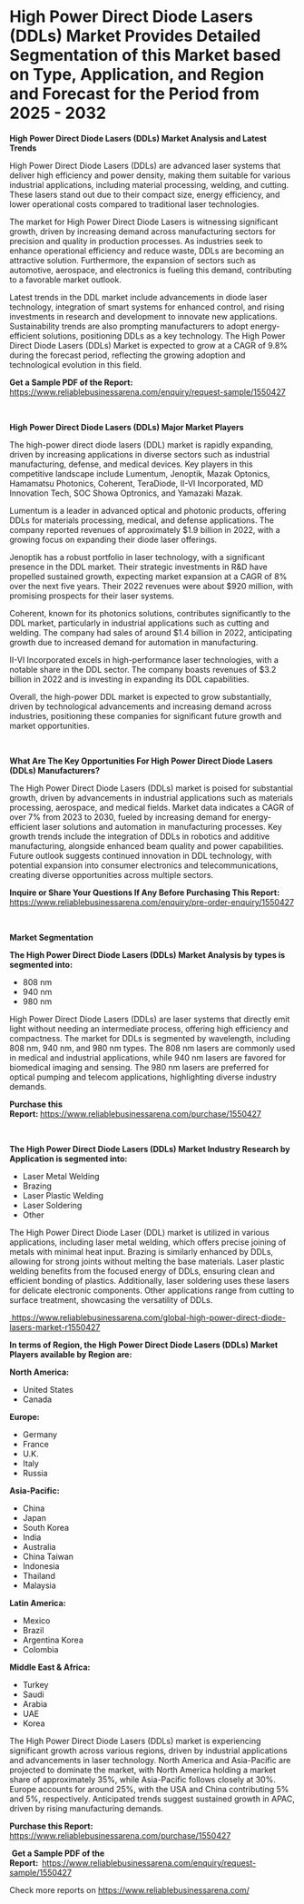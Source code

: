 <p><h1>High Power Direct Diode Lasers (DDLs) Market Provides Detailed Segmentation of this Market based on Type, Application, and Region and Forecast for the Period from 2025 - 2032</h1></p><p><strong>High Power Direct Diode Lasers (DDLs) Market Analysis and Latest Trends</strong></p>
<p><p>High Power Direct Diode Lasers (DDLs) are advanced laser systems that deliver high efficiency and power density, making them suitable for various industrial applications, including material processing, welding, and cutting. These lasers stand out due to their compact size, energy efficiency, and lower operational costs compared to traditional laser technologies. </p><p>The market for High Power Direct Diode Lasers is witnessing significant growth, driven by increasing demand across manufacturing sectors for precision and quality in production processes. As industries seek to enhance operational efficiency and reduce waste, DDLs are becoming an attractive solution. Furthermore, the expansion of sectors such as automotive, aerospace, and electronics is fueling this demand, contributing to a favorable market outlook.</p><p>Latest trends in the DDL market include advancements in diode laser technology, integration of smart systems for enhanced control, and rising investments in research and development to innovate new applications. Sustainability trends are also prompting manufacturers to adopt energy-efficient solutions, positioning DDLs as a key technology. The High Power Direct Diode Lasers (DDLs) Market is expected to grow at a CAGR of 9.8% during the forecast period, reflecting the growing adoption and technological evolution in this field.</p></p>
<p><strong>Get a Sample PDF of the Report:&nbsp;</strong> <a href="https://www.reliablebusinessarena.com/enquiry/request-sample/1550427?utm_campaign=3211&utm_medium=2&utm_source=Github&utm_content=ia&utm_term=11042025&utm_id=high-power-direct-diode-lasers-ddls">https://www.reliablebusinessarena.com/enquiry/request-sample/1550427</a></p>
<p>&nbsp;</p>
<p><strong>High Power Direct Diode Lasers (DDLs) Major Market Players</strong></p>
<p><p>The high-power direct diode lasers (DDL) market is rapidly expanding, driven by increasing applications in diverse sectors such as industrial manufacturing, defense, and medical devices. Key players in this competitive landscape include Lumentum, Jenoptik, Mazak Optonics, Hamamatsu Photonics, Coherent, TeraDiode, II-VI Incorporated, MD Innovation Tech, SOC Showa Optronics, and Yamazaki Mazak.</p><p>Lumentum is a leader in advanced optical and photonic products, offering DDLs for materials processing, medical, and defense applications. The company reported revenues of approximately $1.9 billion in 2022, with a growing focus on expanding their diode laser offerings.</p><p>Jenoptik has a robust portfolio in laser technology, with a significant presence in the DDL market. Their strategic investments in R&D have propelled sustained growth, expecting market expansion at a CAGR of 8% over the next five years. Their 2022 revenues were about $920 million, with promising prospects for their laser systems.</p><p>Coherent, known for its photonics solutions, contributes significantly to the DDL market, particularly in industrial applications such as cutting and welding. The company had sales of around $1.4 billion in 2022, anticipating growth due to increased demand for automation in manufacturing.</p><p>II-VI Incorporated excels in high-performance laser technologies, with a notable share in the DDL sector. The company boasts revenues of $3.2 billion in 2022 and is investing in expanding its DDL capabilities. </p><p>Overall, the high-power DDL market is expected to grow substantially, driven by technological advancements and increasing demand across industries, positioning these companies for significant future growth and market opportunities.</p></p>
<p>&nbsp;</p>
<p><strong>What Are The Key Opportunities For High Power Direct Diode Lasers (DDLs) Manufacturers?</strong></p>
<p><p>The High Power Direct Diode Lasers (DDLs) market is poised for substantial growth, driven by advancements in industrial applications such as materials processing, aerospace, and medical fields. Market data indicates a CAGR of over 7% from 2023 to 2030, fueled by increasing demand for energy-efficient laser solutions and automation in manufacturing processes. Key growth trends include the integration of DDLs in robotics and additive manufacturing, alongside enhanced beam quality and power capabilities. Future outlook suggests continued innovation in DDL technology, with potential expansion into consumer electronics and telecommunications, creating diverse opportunities across multiple sectors.</p></p>
<p><strong>Inquire or Share Your Questions If Any Before Purchasing This Report:</strong> <a href="https://www.reliablebusinessarena.com/enquiry/pre-order-enquiry/1550427?utm_campaign=3211&utm_medium=2&utm_source=Github&utm_content=ia&utm_term=11042025&utm_id=high-power-direct-diode-lasers-ddls">https://www.reliablebusinessarena.com/enquiry/pre-order-enquiry/1550427</a></p>
<p>&nbsp;</p>
<p><strong>Market Segmentation</strong></p>
<p><strong>The High Power Direct Diode Lasers (DDLs) Market Analysis by types is segmented into:</strong></p>
<p><ul><li>808 nm</li><li>940 nm</li><li>980 nm</li></ul></p>
<p><p>High Power Direct Diode Lasers (DDLs) are laser systems that directly emit light without needing an intermediate process, offering high efficiency and compactness. The market for DDLs is segmented by wavelength, including 808 nm, 940 nm, and 980 nm types. The 808 nm lasers are commonly used in medical and industrial applications, while 940 nm lasers are favored for biomedical imaging and sensing. The 980 nm lasers are preferred for optical pumping and telecom applications, highlighting diverse industry demands.</p></p>
<p><strong>Purchase this Report:&nbsp;</strong><a href="https://www.reliablebusinessarena.com/purchase/1550427?utm_campaign=3211&utm_medium=2&utm_source=Github&utm_content=ia&utm_term=11042025&utm_id=high-power-direct-diode-lasers-ddls">https://www.reliablebusinessarena.com/purchase/1550427</a></p>
<p>&nbsp;</p>
<p><strong>The High Power Direct Diode Lasers (DDLs) Market Industry Research by Application is segmented into:</strong></p>
<p><ul><li>Laser Metal Welding</li><li>Brazing</li><li>Laser Plastic Welding</li><li>Laser Soldering</li><li>Other</li></ul></p>
<p><p>The High Power Direct Diode Laser (DDL) market is utilized in various applications, including laser metal welding, which offers precise joining of metals with minimal heat input. Brazing is similarly enhanced by DDLs, allowing for strong joints without melting the base materials. Laser plastic welding benefits from the focused energy of DDLs, ensuring clean and efficient bonding of plastics. Additionally, laser soldering uses these lasers for delicate electronic components. Other applications range from cutting to surface treatment, showcasing the versatility of DDLs.</p></p>
<p><a href="https://www.reliablebusinessarena.com/global-high-power-direct-diode-lasers-market-r1550427?utm_campaign=3211&utm_medium=2&utm_source=Github&utm_content=ia&utm_term=11042025&utm_id=high-power-direct-diode-lasers-ddls">&nbsp;https://www.reliablebusinessarena.com/global-high-power-direct-diode-lasers-market-r1550427</a></p>
<p><strong>In terms of Region, the High Power Direct Diode Lasers (DDLs) Market Players available by Region are:</strong></p>
<p>
    <p> <strong> North America: </strong>
        <ul>
            <li>United States</li>
            <li>Canada</li>
        </ul>
        </p> 
    <p> <strong> Europe: </strong>
        <ul>
            <li>Germany</li>
            <li>France</li>
            <li>U.K.</li>
            <li>Italy</li>
            <li>Russia</li>
        </ul>
        </p> 
    <p> <strong> Asia-Pacific: </strong>
        <ul>
            <li>China</li>
            <li>Japan</li>
            <li>South Korea</li>
            <li>India</li>
            <li>Australia</li>
            <li>China Taiwan</li>
            <li>Indonesia</li>
            <li>Thailand</li>
            <li>Malaysia</li>
        </ul>
        </p> 
    <p> <strong> Latin America: </strong>
        <ul>
            <li>Mexico</li>
            <li>Brazil</li>
            <li>Argentina Korea</li>
            <li>Colombia</li>
        </ul>
        </p> 
    <p> <strong> Middle East & Africa: </strong>
        <ul>
            <li>Turkey</li>
            <li>Saudi</li>
            <li>Arabia</li>
            <li>UAE</li>
            <li>Korea</li>
        </ul>
    </p>
    </p>
<p><p>The High Power Direct Diode Lasers (DDLs) market is experiencing significant growth across various regions, driven by industrial applications and advancements in laser technology. North America and Asia-Pacific are projected to dominate the market, with North America holding a market share of approximately 35%, while Asia-Pacific follows closely at 30%. Europe accounts for around 25%, with the USA and China contributing 5% and 5%, respectively. Anticipated trends suggest sustained growth in APAC, driven by rising manufacturing demands.</p></p>
<p><strong>Purchase this Report: </strong><a href="https://www.reliablebusinessarena.com/purchase/1550427?utm_campaign=3211&utm_medium=2&utm_source=Github&utm_content=ia&utm_term=11042025&utm_id=high-power-direct-diode-lasers-ddls">https://www.reliablebusinessarena.com/purchase/1550427</a></p>
<p>&nbsp;<strong>Get a Sample PDF of the Report:&nbsp;&nbsp;</strong><a href="https://www.reliablebusinessarena.com/enquiry/request-sample/1550427?utm_campaign=3211&utm_medium=2&utm_source=Github&utm_content=ia&utm_term=11042025&utm_id=high-power-direct-diode-lasers-ddls">https://www.reliablebusinessarena.com/enquiry/request-sample/1550427</a></p>
<p><strong></strong></p>
<p>Check more reports on <a href="https://www.reliablebusinessarena.com/?utm_campaign=3211&utm_medium=2&utm_source=Github&utm_content=ia&utm_term=11042025&utm_id=high-power-direct-diode-lasers-ddls">https://www.reliablebusinessarena.com/</a></p>